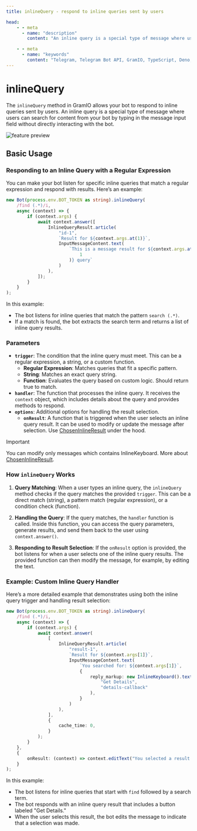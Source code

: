```yaml
---
title: inlineQuery - respond to inline queries sent by users

head:
    - - meta
      - name: "description"
        content: "An inline query is a special type of message where users can search for content from your bot by typing in the message input field without directly interacting with the bot."

    - - meta
      - name: "keywords"
        content: "Telegram, Telegram Bot API, GramIO, TypeScript, Deno, Bun, Node.JS, Nodejs, api, inline_query, @pic"
---
```


# inlineQuery

The `inlineQuery` method in GramIO allows your bot to respond to inline queries sent by users. An inline query is a special type of message where users can search for content from your bot by typing in the message input field without directly interacting with the bot.

![feature preview](https://core.telegram.org/file/464001466/10e4a/r4FKyQ7gw5g.134366/f2606a53d683374703)

## Basic Usage

### Responding to an Inline Query with a Regular Expression

You can make your bot listen for specific inline queries that match a regular expression and respond with results. Here’s an example:

```ts
new Bot(process.env.BOT_TOKEN as string).inlineQuery(
    /find (.*)/i,
    async (context) => {
        if (context.args) {
            await context.answer([
                InlineQueryResult.article(
                    "id-1",
                    `Result for ${context.args.at(1)}`,
                    InputMessageContent.text(
                        `This is a message result for ${context.args.at(
                            1
                        )} query`
                    )
                ),
            ]);
        }
    }
);
```

In this example:

-   The bot listens for inline queries that match the pattern `search (.*)`.
-   If a match is found, the bot extracts the search term and returns a list of inline query results.

### Parameters

-   **`trigger`**: The condition that the inline query must meet. This can be a regular expression, a string, or a custom function.
    -   **Regular Expression**: Matches queries that fit a specific pattern.
    -   **String**: Matches an exact query string.
    -   **Function**: Evaluates the query based on custom logic. Should return true to match.
-   **`handler`**: The function that processes the inline query. It receives the `context` object, which includes details about the query and provides methods to respond.
-   **`options`**: Additional options for handling the result selection.
    -   **`onResult`**: A function that is triggered when the user selects an inline query result. It can be used to modify or update the message after selection. Use [ChosenInlineResult](/triggers/chosen-inline-result) under the hood.

> [!IMPORTANT]
> You can modify only messages which contains InlineKeyboard. More about [ChosenInlineResult](/triggers/chosen-inline-result).

### How `inlineQuery` Works

1. **Query Matching**: When a user types an inline query, the `inlineQuery` method checks if the query matches the provided `trigger`. This can be a direct match (string), a pattern match (regular expression), or a condition check (function).
2. **Handling the Query**: If the query matches, the `handler` function is called. Inside this function, you can access the query parameters, generate results, and send them back to the user using `context.answer()`.

3. **Responding to Result Selection**: If the `onResult` option is provided, the bot listens for when a user selects one of the inline query results. The provided function can then modify the message, for example, by editing the text.

### Example: Custom Inline Query Handler

Here’s a more detailed example that demonstrates using both the inline query trigger and handling result selection:

```ts
new Bot(process.env.BOT_TOKEN as string).inlineQuery(
    /find (.*)/i,
    async (context) => {
        if (context.args) {
            await context.answer(
                [
                    InlineQueryResult.article(
                        "result-1",
                        `Result for ${context.args[1]}`,
                        InputMessageContent.text(
                            `You searched for: ${context.args[1]}`,
                            {
                                reply_markup: new InlineKeyboard().text(
                                    "Get Details",
                                    "details-callback"
                                ),
                            }
                        )
                    ),
                ],
                {
                    cache_time: 0,
                }
            );
        }
    },
    {
        onResult: (context) => context.editText("You selected a result!"),
    }
);
```

In this example:

-   The bot listens for inline queries that start with `find` followed by a search term.
-   The bot responds with an inline query result that includes a button labeled "Get Details."
-   When the user selects this result, the bot edits the message to indicate that a selection was made.
